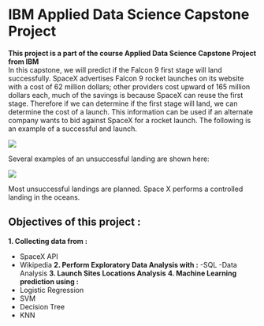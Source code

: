 # IBM Applied Data Science Capstone Project
**This project is a part of the course Applied Data Science Capstone Project from IBM**<br>
In this capstone, we will predict if the Falcon 9 first stage will land successfully. SpaceX advertises Falcon 9 rocket launches on its website with a cost of 62 million dollars; other providers cost upward of 165 million dollars each, much of the savings is because SpaceX can reuse the first stage. Therefore if we can determine if the first stage will land, we can determine the cost of a launch. This information can be used if an alternate company wants to bid against SpaceX for a rocket launch. The following is an example of a successful and launch.

![](https://cf-courses-data.s3.us.cloud-object-storage.appdomain.cloud/IBMDeveloperSkillsNetwork-DS0701EN-SkillsNetwork/lab_v2/images/landing\_1.gif)

Several examples of an unsuccessful landing are shown here:

![](https://cf-courses-data.s3.us.cloud-object-storage.appdomain.cloud/IBMDeveloperSkillsNetwork-DS0701EN-SkillsNetwork/api/Images/crash.gif)

Most unsuccessful landings are planned. Space X performs a controlled landing in the oceans.

## Objectives of this project :
**1. Collecting data from :**
- SpaceX API
- Wikipedia
**2. Perform Exploratory Data Analysis with :**
-SQL
-Data Analysis
**3. Launch Sites Locations Analysis**
**4. Machine Learning prediction using :**
- Logistic Regression
- SVM
- Decision Tree
- KNN

